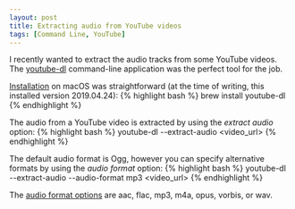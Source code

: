 ```yaml
---
layout: post
title: Extracting audio from YouTube videos
tags: [Command Line, YouTube]
---
```


I recently wanted to extract the audio tracks from some YouTube videos. The [youtube-dl](https://ytdl-org.github.io/youtube-dl/) command-line application was the perfect tool for the job.

[Installation](https://github.com/ytdl-org/youtube-dl#installation) on macOS was straightforward (at the time of writing, this installed version 2019.04.24):
{% highlight bash %}
brew install youtube-dl
{% endhighlight %}

The audio from a YouTube video is extracted by using the _extract audio_ option:
{% highlight bash %}
youtube-dl --extract-audio <video_url>
{% endhighlight %}

The default audio format is Ogg, however you can specify alternative formats by using the _audio format_ option:
{% highlight bash %}
youtube-dl --extract-audio --audio-format mp3 <video_url>
{% endhighlight %}

The [audio format options](https://github.com/ytdl-org/youtube-dl#options) are aac, flac, mp3, m4a, opus, vorbis, or wav.